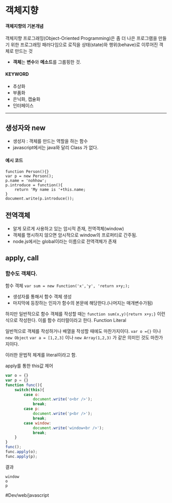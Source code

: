 # 객체지향
#### 객체지향의 기본개념
객체지향 프로그래밍(Object-Oriented Programming)은 좀 더 나은 프로그램을 만들기 위한 프로그래밍 패러다임으로 로직을 상태(state)와 행위(behave)로 이루어진 객체로 만드는 것

* **객체**는 **변수**와 **메소드**를 그룹핑한 것.

#### KEYWORD
* 추상화
* 부품화
* 은닉화, 캡슐화
* 인터페이스

- - - -
  
## 생성자와 new

* 생성자 : 객체를 만드는 역할을 하는 함수
* javascript에서는 java와 달리 Class 가 없다.

#### 예시 코드
```
function Person(){}
var p = new Person();
p.name = 'nohhow';
p.introduce = function(){
    return 'My name is '+this.name; 
}
document.write(p.introduce());

```

## 전역객체
* 알게 모르게 사용하고 있는 암시적 존재, 전역객체(window)
* 객체를 명시하지 않으면 암시적으로 window의 프로퍼티로 간주됨.
* node.js에서는 global이라는 이름으로 전역객체가 존재

## apply, call
### 함수도 객체다.
함수 객체
`var sum = new Function('x','y', 'return x+y;);`
* 생성자를 통해서 함수 객체 생성
* 마지막에 등장하는 인자가 함수의 본문에 해당한다.(나머지는 매개변수가됨)

하지만 일반적으로 함수 객체를 작성할 때는
`function sum(x,y){return x+y;}`
이런식으로 작성한다.
이를 함수 리터럴이라고 한다. Function Literal

일반적으로 객체를 작성하거나 배열을 작성할 때에도 마찬가지이다.
`var o ={}` 이나 `new Object`
`var a = [1,2,3]` 이나 `new Array(1,2,3)` 가 같은 의미인 것도 마찬가지이다. 

이러한 문법적 체계를 literal이라고 함.

apply를 통한 this값 제어
```javascript
var o = {}
var p = {}
function func(){
    switch(this){
        case o:
            document.write('o<br />');
            break;
        case p:
            document.write('p<br />');
            break;
        case window:
            document.write('window<br />');
            break;          
    }
}
func();
func.apply(o);
func.apply(p);
```

결과
```
window
o
p
```
#Dev/web/javascript